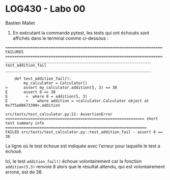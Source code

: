 # LOG430 - Labo 00

Bastien Mallet

1. En exécutant la commande pytest, les tests qui ont échoués sont affichés dans le terminal comme ci-dessous : 

```
===================================================================== FAILURES =====================================================================
________________________________________________________________ test_addition_fail ________________________________________________________________

    def test_addition_fail():
        my_calculator = Calculator()
>       assert my_calculator.addition(5, 3) == 38
E       assert 8 == 38
E        +  where 8 = addition(5, 3)
E        +    where addition = <calculator.Calculator object at 0x7f5a08673390>.addition

src/tests/test_calculator.py:21: AssertionError
============================================================= short test summary info ==============================================================
FAILED src/tests/test_calculator.py::test_addition_fail - assert 8 == 38
```

La ligne où le test échoue est indiquée avec l'erreur pour laquelle le test a échoué.

Ici, le test `addition_fail()` échoue volontairement car la fonction `addition(5,3)` renvoie 8 alors que le résultat 
attendu, qui est volontairement erroné, est de 38.



